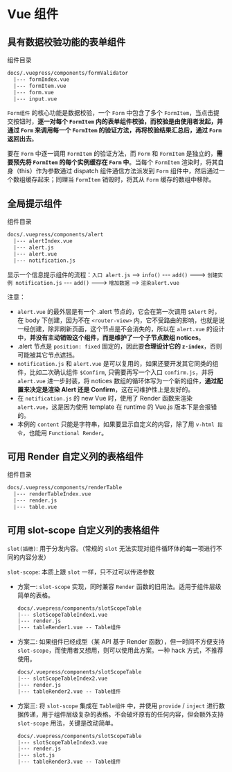 # Vue 组件

## 具有数据校验功能的表单组件

组件目录

``` txt
docs/.vuepress/components/formValidator
  |--- formIndex.vue
  |--- formItem.vue
  |--- form.vue
  |--- input.vue
```

`Form组件` 的核心功能是数据校验，一个 `Form` 中包含了多个 `FormItem`，当点击提交按钮时，**逐一对每个 `FormItem` 内的表单组件校验，而校验是由使用者发起，并通过 `Form` 来调用每一个 `FormItem` 的验证方法，再将校验结果汇总后，通过 `Form` 返回出去**。

要在 `Form` 中逐一调用 `FormItem` 的验证方法，而 `Form` 和 `FormItem` 是独立的，**需要预先将 `FormItem` 的每个实例缓存在 `Form` 中**。当每个 `FormItem` 渲染时，将其自身（this）作为参数通过 dispatch 组件通信方法派发到 `Form` 组件中，然后通过一个数组缓存起来；同理当 `FormItem` 销毁时，将其从 `Form` 缓存的数组中移除。

<formValidator-formIndex />

## 全局提示组件

组件目录

``` txt
docs/.vuepress/components/alert
  |--- alertIndex.vue
  |--- alert.js
  |--- alert.vue
  |--- notification.js
```

显示一个信息提示组件的流程：`入口 alert.js` --> `info()` --- `add()` ---> `创建实例 notification.js` --- `add()` ---> `增加数据` --> `渲染alert.vue`

<alert-alertIndex />

注意：

+ `alert.vue` 的最外层是有一个 .alert 节点的，它会在第一次调用 `$Alert` 时，在 body 下创建，因为不在 `<router-view>` 内，它不受路由的影响，也就是说一经创建，除非刷新页面，这个节点是不会消失的，所以在 `alert.vue` 的设计中，**并没有主动销毁这个组件，而是维护了一个子节点数组 notices**。
+ .alert 节点是 `position: fixed` 固定的，因此要**合理设计它的 `z-index`**，否则可能被其它节点遮挡。
+ `notification.js` 和 `alert.vue` 是可以复用的，如果还要开发其它同类的组件，比如二次确认组件 `$Confirm`, 只需要再写一个入口 `confirm.js`，并将 `alert.vue` 进一步封装，将 notices 数组的循环体写为一个新的组件，**通过配置来决定是渲染 Alert 还是 Confirm**，这在可维护性上是友好的。
+ 在 `notification.js` 的 new Vue 时，使用了 Render 函数来渲染 `alert.vue`，这是因为使用 template 在 runtime 的 Vue.js 版本下是会报错的。
+ 本例的 `content` 只能是字符串，如果要显示自定义的内容，除了用 `v-html 指令`，也能用 `Functional Render`。

## 可用 Render 自定义列的表格组件

组件目录

``` txt
docs/.vuepress/components/renderTable
  |--- renderTableIndex.vue
  |--- render.js
  |--- table.vue
```

<renderTable-renderTableIndex />

## 可用 slot-scope 自定义列的表格组件

`slot(插槽)`: 用于分发内容。（常规的 `slot` 无法实现对组件循环体的每一项进行不同的内容分发）

`slot-scope`: 本质上跟 `slot` 一样，只不过可以传递参数

+ 方案一: `slot-scope` 实现，同时兼容 `Render` 函数的旧用法。适用于组件层级简单的表格。

  ``` txt
  docs/.vuepress/components/slotScopeTable
  |--- slotScopeTableIndex1.vue
  |--- render.js
  |--- tableRender1.vue -- Table组件
  ```

  <slotScopeTable-slotScopeTableIndex1 />

+ 方案二: 如果组件已经成型（某 API 基于 Render 函数），但一时间不方便支持 `slot-scope`，而使用者又想用，则可以使用此方案。一种 hack 方式，不推荐使用。

  ``` txt
  docs/.vuepress/components/slotScopeTable
  |--- slotScopeTableIndex2.vue
  |--- render.js
  |--- tableRender2.vue -- Table组件
  ```

  <slotScopeTable-slotScopeTableIndex2 />

+ 方案三: 将 `slot-scope` 集成在 `Table组件` 中，并使用 `provide` / `inject` 进行数据传递，用于组件层级复杂的表格。不会破坏原有的任何内容，但会额外支持 `slot-scope` 用法，关键是改动简单。

  ``` txt
  docs/.vuepress/components/slotScopeTable
  |--- slotScopeTableIndex3.vue
  |--- render.js
  |--- slot.js
  |--- tableRender3.vue -- Table组件
  ```

  <slotScopeTable-slotScopeTableIndex3 />
